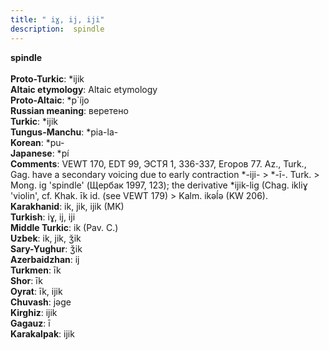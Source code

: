 ```yaml
---
title: " iɣ, ij, iji"
description:  spindle
---
```

<p data-pagefind-weight="0.5">
<strong> spindle</strong><br><br>
<strong>Proto-Turkic</strong>:  *ijik<br>
<strong>Altaic etymology</strong>:  Altaic etymology<br>
<strong> Proto-Altaic</strong>:  *p`íjo<br>
<strong>Russian meaning</strong>:  веретено<br>
<strong>Turkic</strong>:  *ijik<br>
<strong>Tungus-Manchu</strong>:  *pia-la-<br>
<strong>Korean</strong>:  *pu-<br>
<strong>Japanese</strong>:  *pí<br>
<strong>Comments</strong>:  VEWT 170, EDT 99, ЭСТЯ 1, 336-337, Егоров 77. Az., Turk., Gag. have a secondary voicing due to early contraction *-iji- > *-ī-. Turk. > Mong. ig 'spindle' (Щербак 1997, 123); the derivative *ijik-lig (Chag. ikliɣ 'violin', cf. Khak. īk id. (see VEWT 179) > Kalm. ikǝĺǝ (KW 206).<br>
<strong>Karakhanid</strong>:  ik, jik, ijik (MK)<br>
<strong>Turkish</strong>:  iɣ, ij, iji<br>
<strong>Middle Turkic</strong>:  ik (Pav. C.)<br>
<strong>Uzbek</strong>:  ik, jik, ǯik<br>
<strong>Sary-Yughur</strong>:  ǯik<br>
<strong>Azerbaidzhan</strong>:  ij<br>
<strong>Turkmen</strong>:  īk<br>
<strong>Shor</strong>:  īk<br>
<strong>Oyrat</strong>:  īk, ijik<br>
<strong>Chuvash</strong>:  jǝge<br>
<strong>Kirghiz</strong>:  ijik<br>
<strong>Gagauz</strong>:  ī<br>
<strong>Karakalpak</strong>:  ijik<br>

</p>
